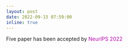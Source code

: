 ```yaml
---
layout: post
date: 2022-09-15 07:59:00
inline: true
---
```


Five paper has been accepted by <a style="color: #b509ac">NeurIPS 2022</a>
